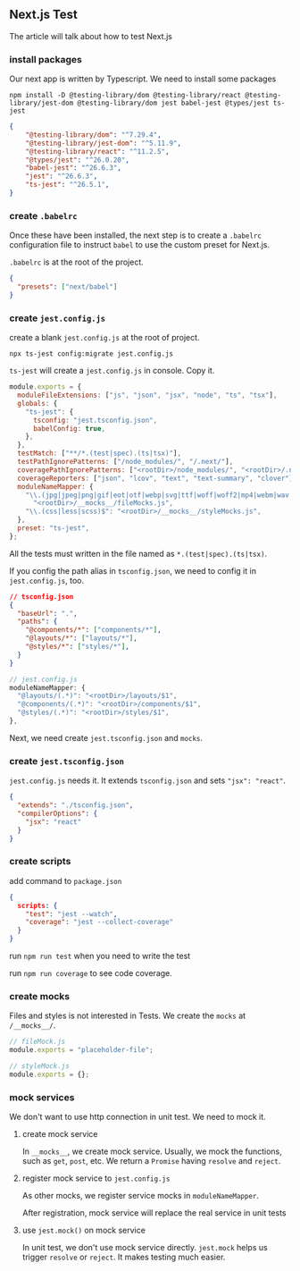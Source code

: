 ## Next.js Test

The article will talk about how to test Next.js

### install packages

Our next app is written by Typescript. We need to install some packages

```command
npm install -D @testing-library/dom @testing-library/react @testing-library/jest-dom @testing-library/dom jest babel-jest @types/jest ts-jest
```

```json
{
    "@testing-library/dom": "^7.29.4",
    "@testing-library/jest-dom": "^5.11.9",
    "@testing-library/react": "^11.2.5",
    "@types/jest": "^26.0.20",
    "babel-jest": "^26.6.3",
    "jest": "^26.6.3",
    "ts-jest": "^26.5.1",
}
```

### create `.babelrc`

Once these have been installed, the next step is to create a `.babelrc` configuration file to instruct `babel` to use the custom preset for Next.js. 

`.babelrc` is at the root of the project.

```json
{
  "presets": ["next/babel"]
}
```

### create `jest.config.js`

create a blank `jest.config.js` at the root of project.

```command
npx ts-jest config:migrate jest.config.js
```

`ts-jest` will create a `jest.config.js` in console. Copy it.

```javascript
module.exports = {
  moduleFileExtensions: ["js", "json", "jsx", "node", "ts", "tsx"],
  globals: {
    "ts-jest": {
      tsconfig: "jest.tsconfig.json",
      babelConfig: true,
    },
  },
  testMatch: ["**/*.(test|spec).(ts|tsx)"],
  testPathIgnorePatterns: ["/node_modules/", "/.next/"],
  coveragePathIgnorePatterns: ["<rootDir>/node_modules/", "<rootDir>/.next/"],
  coverageReporters: ["json", "lcov", "text", "text-summary", "clover"],
  moduleNameMapper: {
    "\\.(jpg|jpeg|png|gif|eot|otf|webp|svg|ttf|woff|woff2|mp4|webm|wav|mp3|m4a|aac|oga)$":
      "<rootDir>/__mocks__/fileMocks.js",
    "\\.(css|less|scss)$": "<rootDir>/__mocks__/styleMocks.js",
  },
  preset: "ts-jest",
};
```

All the tests must written in the file named as `*.(test|spec).(ts|tsx)`.

If you config the path alias in `tsconfig.json`, we need to config it in `jest.config.js`, too.

```json
// tsconfig.json
{
  "baseUrl": ".",
  "paths": {
    "@components/*": ["components/*"],
    "@layouts/*": ["layouts/*"],
    "@styles/*": ["styles/*"],
  }
}
```

```javascript
// jest.config.js
moduleNameMapper: {
  "@layouts/(.*)": "<rootDir>/layouts/$1",
  "@components/(.*)": "<rootDir>/components/$1",
  "@styles/(.*)": "<rootDir>/styles/$1",
},
```

Next, we need create `jest.tsconfig.json` and `mocks`.

### create `jest.tsconfig.json`

`jest.config.js` needs it. It extends `tsconfig.json` and sets `"jsx": "react"`.

```json
{
  "extends": "./tsconfig.json",
  "compilerOptions": {
    "jsx": "react"
  }
}
```

### create scripts

add command to `package.json`

```json
{
  scripts: {
    "test": "jest --watch",
    "coverage": "jest --collect-coverage"
  }
}
```

run `npm run test` when you need to write the test

run `npm run coverage` to see code coverage.

### create mocks

Files and styles is not interested in Tests. We create the `mocks` at `/__mocks__/`.

```javascript
// fileMock.js
module.exports = "placeholder-file";
```

```javascript
// styleMock.js
module.exports = {};
```

### mock services

We don't want to use http connection in unit test. We need to mock it.

1. create mock service

    In `__mocks__`, we create mock service. Usually, we mock the functions, such as `get`, `post`, etc. We return a `Promise` having `resolve` and `reject`.

2. register mock service to `jest.config.js`

    As other mocks, we register service mocks in `moduleNameMapper`.

    After registration, mock service will replace the real service in unit tests

3. use `jest.mock()` on mock service

    In unit test, we don't use mock service directly. `jest.mock` helps us trigger `resolve` or `reject`. It makes testing much easier.



